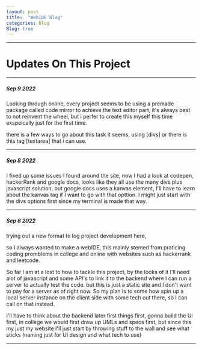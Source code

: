 ```yaml
---
layout: post
title:  "WebIDE Blog"
categories: Blog
Blog: true
---
```


---
# Updates On This Project 
---


##### Sep 9 2022 

Looking through online, every project seems to be using a premade package called code mirror to achieve the text editor part,
it's always best to not reinvent the wheel, but i perfer to create this myself this time exspeically just for the first time.

there is a few ways to go about this task it seems, using [divs] or there is this tag [textarea] that i can use.

---

##### Sep 8 2022 

I fixed up some issues I found around the site, now I had a look at codepen, hackerRank and google docs, looks like they all use the many divs plus javascript solution, but google docs uses a kanvas element, I'll have to learn about the kanvas tag if I want to go with that opttion. I might just start with the divs options first since my terminal is made that way.

---

##### Sep 8 2022

trying out a new format to log project development here,

so I always wanted to make a webIDE, this mainly stemed from praticing coding promblems in college and online with websites such as hackerrank and leetcode.

So far I am at a lost to how to tackle this project, by the looks of it I'll need alot of javascript and some API's to link it to the backend where I can run a server to actually test the code. but this is just a static site and I don't want to pay for a server as of right now. So my plan is to some how spin up a local server instance on the client side with some tech out there, so I can call on that instead.

I'll have to think about the backend later first things first, gonna build the UI first, in college we would first draw up UMLs and specs first, but since this my just my website I'll just start by throwing stuff to the wall and see what sticks (naming just for UI design and what tech to use)

---


